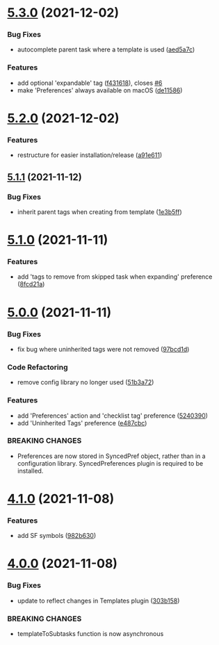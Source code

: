 # [5.3.0](https://github.com/ksalzke/notes-to-subtasks-omnifocus-plugin/compare/v5.2.0...v5.3.0) (2021-12-02)


### Bug Fixes

* autocomplete parent task where a template is used ([aed5a7c](https://github.com/ksalzke/notes-to-subtasks-omnifocus-plugin/commit/aed5a7cbfcfffe7bd183f36a55c48672ca04b4cb))


### Features

* add optional 'expandable' tag ([f431618](https://github.com/ksalzke/notes-to-subtasks-omnifocus-plugin/commit/f431618a944ef73165ba1259061b4c94f885c10b)), closes [#6](https://github.com/ksalzke/notes-to-subtasks-omnifocus-plugin/issues/6)
* make 'Preferences' always available on macOS ([de11586](https://github.com/ksalzke/notes-to-subtasks-omnifocus-plugin/commit/de115865a9b356797466451d79486e3dd317d576))



# [5.2.0](https://github.com/ksalzke/notes-to-subtasks-omnifocus-plugin/compare/v5.1.1...v5.2.0) (2021-12-02)


### Features

* restructure for easier installation/release ([a91e611](https://github.com/ksalzke/notes-to-subtasks-omnifocus-plugin/commit/a91e611bf3f8d026a6f4c72edc819bc4bb5e9c79))



## [5.1.1](https://github.com/ksalzke/notes-to-subtasks-omnifocus-plugin/compare/v5.1.0...v5.1.1) (2021-11-12)


### Bug Fixes

* inherit parent tags when creating from template ([1e3b5ff](https://github.com/ksalzke/notes-to-subtasks-omnifocus-plugin/commit/1e3b5ff6a8bb378cff9a1b533a85fa088924b178))



# [5.1.0](https://github.com/ksalzke/notes-to-subtasks-omnifocus-plugin/compare/v5.0.0...v5.1.0) (2021-11-11)


### Features

* add 'tags to remove from skipped task when expanding' preference ([8fcd21a](https://github.com/ksalzke/notes-to-subtasks-omnifocus-plugin/commit/8fcd21a37ed8934456be3f97a5f9898f034e23e2))



# [5.0.0](https://github.com/ksalzke/notes-to-subtasks-omnifocus-plugin/compare/v4.1.0...v5.0.0) (2021-11-11)


### Bug Fixes

* fix bug where uninherited tags were not removed ([97bcd1d](https://github.com/ksalzke/notes-to-subtasks-omnifocus-plugin/commit/97bcd1d3f9be28579f0577c1065d06d7a95ec850))


### Code Refactoring

* remove config library no longer used ([51b3a72](https://github.com/ksalzke/notes-to-subtasks-omnifocus-plugin/commit/51b3a72974c0a4e5c6d7ab199941badec4b71b9b))


### Features

* add 'Preferences' action and 'checklist tag' preference ([5240390](https://github.com/ksalzke/notes-to-subtasks-omnifocus-plugin/commit/52403908426943216f511917a93e81e1cae2c3ef))
* add 'Uninherited Tags' preference ([e487cbc](https://github.com/ksalzke/notes-to-subtasks-omnifocus-plugin/commit/e487cbcfec6fad2110c23396c118b2b1e8fb8027))


### BREAKING CHANGES

* Preferences are now stored in SyncedPref object, rather than in a configuration library.
SyncedPreferences plugin is required to be installed.



# [4.1.0](https://github.com/ksalzke/notes-to-subtasks-omnifocus-plugin/compare/v4.0.0...v4.1.0) (2021-11-08)


### Features

* add SF symbols ([982b630](https://github.com/ksalzke/notes-to-subtasks-omnifocus-plugin/commit/982b630e639f742b88a167efff65d2fbcfc1fabb))



# [4.0.0](https://github.com/ksalzke/notes-to-subtasks-omnifocus-plugin/compare/303b158677044b59b8527bfa86276c1e6afccb8c...v4.0.0) (2021-11-08)


### Bug Fixes

* update to reflect changes in Templates plugin ([303b158](https://github.com/ksalzke/notes-to-subtasks-omnifocus-plugin/commit/303b158677044b59b8527bfa86276c1e6afccb8c))


### BREAKING CHANGES

* templateToSubtasks function is now asynchronous



